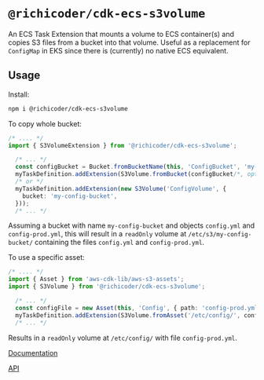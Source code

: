 # `@richicoder/cdk-ecs-s3volume`

An ECS Task Extension that mounts a volume to ECS container(s) and copies S3 files from a bucket into that volume. Useful as a replacement for `ConfigMap` in EKS since there is (currently) no native ECS equivalent.

## Usage

Install:

```bash
npm i @richicoder/cdk-ecs-s3volume
```

To copy whole bucket:

```typescript
/* .... */
import { S3VolumeExtension } from '@richicoder/cdk-ecs-s3volume';

  /* ... */
  const configBucket = Bucket.fromBucketName(this, 'ConfigBucket', 'my-config-bucket');
  myTaskDefinition.addExtension(S3Volume.fromBucket(configBucket/*, options */));
  /* or */
  myTaskDefinition.addExtension(new S3Volume('ConfigVolume', {
    bucket: 'my-config-bucket',
  }));
  /* ... */
```

Assuming a bucket with name `my-config-bucket` and objects `config.yml` and `config-prod.yml`, this will result in a `readOnly` volume at `/etc/s3/my-config-bucket/` containing the files `config.yml` and `config-prod.yml`.

To use a specific asset:

```typescript
/* .... */
import { Asset } from 'aws-cdk-lib/aws-s3-assets';
import { S3Volume } from '@richicoder/cdk-ecs-s3volume';

  /* ... */
  const configFile = new Asset(this, 'Config', { path: 'config-prod.yml' });
  myTaskDefinition.addExtension(S3Volume.fromAsset('/etc/config/', configFile));
  /* ... */
```

Results in a `readOnly` volume at `/etc/config/` with file `config-prod.yml`.

[Documentation](./packages/ecs-s3volume/README.md)

[API](./packages/ecs-s3volume/API.md)
